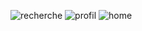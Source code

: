 ![recherche](https://github.com/abderrahimx05/androidv2/assets/75130312/9019f2e7-eeb1-4ba8-ba7d-e07aa109e882)
![profil](https://github.com/abderrahimx05/androidv2/assets/75130312/089974c2-bbd3-4508-a851-144a8c29c86a)
![home](https://github.com/abderrahimx05/androidv2/assets/75130312/f26bb343-9665-4f27-af92-3b114bd1dbbb)
